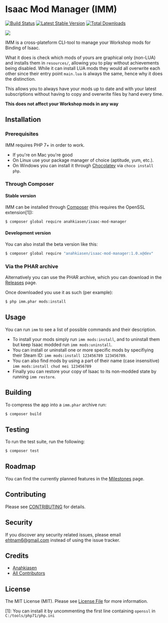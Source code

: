 # Isaac Mod Manager (IMM)

[![Build Status](http://img.shields.io/travis/Anahkiasen/isaac-mod-manager.svg?style=flat-square)](https://travis-ci.org/Anahkiasen/isaac-mod-manager) [![Latest Stable Version](http://img.shields.io/packagist/v/anahkiasen/isaac-mod-manager.svg?style=flat-square)](https://packagist.org/packages/anahkiasen/isaac-mod-manager) [![Total Downloads](http://img.shields.io/packagist/dt/anahkiasen/isaac-mod-manager.svg?style=flat-square)](https://packagist.org/packages/anahkiasen/isaac-mod-manager)

![](http://i.imgur.com/994Z9a1.png)

IMM is a cross-plateform CLI-tool to manage your Workshop mods for Binding of Isaac.

What it does is check which mods of yours are graphical only (non-LUA) and installs them in `resources/`, allowing you to play without achievements being disabled. While it can install LUA mods they would all overwrite each other since their entry point `main.lua` is always the same, hence why it does the distinction.

This allows you to always have your mods up to date and with your latest subscriptions without having to copy and overwrite files by hand every time.

**This does not affect your Workshop mods in any way**

## Installation

### Prerequisites

IMM requires PHP 7+ in order to work.

- If you're on Mac you're good
- On Linux use your package manager of choice (aptitude, yum, etc.).
- On Windows you can install it through [Chocolatey](https://chocolatey.org/install) via `choco install php`.

### Through Composer

#### Stable version

IMM can be installed through [Composer](https://getcomposer.org/) (this requires the OpenSSL extension[1]):

```bash
$ composer global require anahkiasen/isaac-mod-manager
```

#### Development version

You can also install the beta version like this:

```bash
$ composer global require "anahkiasen/isaac-mod-manager:1.0.x@dev"
```

### Via the PHAR archive

Alternatively you can use the PHAR archive, which you can download in the [Releases](https://github.com/Anahkiasen/isaac-mod-manager/releases) page.

Once downloaded you use it as such (per example):

```bash
$ php imm.phar mods:install
```

## Usage

You can run `imm` to see a list of possible commands and their description.

- To install your mods simply run `imm mods:install`, and to uninstall them but keep Isaac modded run `imm mods:uninstall`.
- You can install or uninstall one or more specific mods by specifiying their Steam ID: `imm mods:install 123456789 123456789`.
- You can also find mods by using a part of their name (case insensitive) `imm mods:install chud mei 123456789`
- Finally you can restore your copy of Isaac to its non-modded state by running `imm restore`.

## Building

To compress the app into a `imm.phar` archive run:

```bash
$ composer build
```

## Testing

To run the test suite, run the following:

```bash
$ composer test
```

## Roadmap

You can find the currently planned features in the [Milestones](https://github.com/Anahkiasen/isaac-mod-manager/milestones) page.

## Contributing

Please see [CONTRIBUTING](CONTRIBUTING.md) for details.

## Security

If you discover any security related issues, please email ehtnam6@gmail.com instead of using the issue tracker.

## Credits

- [Anahkiasen](https://github.com/Anahkiasen)
- [All Contributors](https://github.com/anahkiasen/isaac-mod-manager/contributors)

## License

The MIT License (MIT). Please see [License File](LICENSE) for more information.

[1]: You can install it by uncommenting the first line containing `openssl` in `C:/tools/php71/php.ini`
